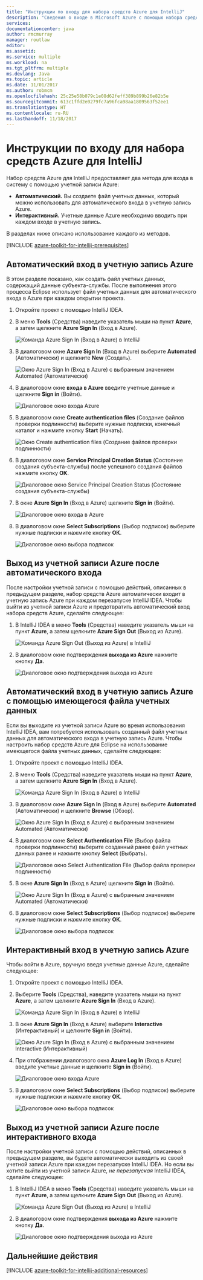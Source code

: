 ```yaml
---
title: "Инструкции по входу для набора средств Azure для IntelliJ"
description: "Сведения о входе в Microsoft Azure с помощью набора средств Azure для IntelliJ."
services: 
documentationcenter: java
author: rmcmurray
manager: routlaw
editor: 
ms.assetid: 
ms.service: multiple
ms.workload: na
ms.tgt_pltfrm: multiple
ms.devlang: Java
ms.topic: article
ms.date: 11/01/2017
ms.author: robmcm
ms.openlocfilehash: 25c25e58b079c1e08d62feff389b899b26e82b5e
ms.sourcegitcommit: 613c1ffd2e0279fc7a96fca98aa1809563f52ee1
ms.translationtype: HT
ms.contentlocale: ru-RU
ms.lasthandoff: 11/18/2017
---
```

# <a name="sign-in-instructions-for-the-azure-toolkit-for-intellij"></a>Инструкции по входу для набора средств Azure для IntelliJ

Набор средств Azure для IntelliJ предоставляет два метода для входа в систему с помощью учетной записи Azure:

  * **Автоматический.** Вы создаете файл учетных данных, который можно использовать для автоматического входа в учетную запись Azure.
  * **Интерактивный.** Учетные данные Azure необходимо вводить при каждом входе в учетную запись.

В разделах ниже описано использование каждого из методов.

[!INCLUDE [azure-toolkit-for-intellij-prerequisites](../includes/azure-toolkit-for-intellij-prerequisites.md)]

## <a name="sign-in-to-your-azure-account-automatically"></a>Автоматический вход в учетную запись Azure

В этом разделе показано, как создать файл учетных данных, содержащий данные субъекта-службы. После выполнения этого процесса Eclipse использует файл учетных данных для автоматического входа в Azure при каждом открытии проекта.

1. Откройте проект с помощью IntelliJ IDEA.

1. В меню **Tools** (Средства) наведите указатель мыши на пункт **Azure**, а затем щелкните **Azure Sign In** (Вход в Azure).

   ![Команда Azure Sign In (Вход в Azure) в IntelliJ][A01]

1. В диалоговом окне **Azure Sign In** (Вход в Azure) выберите **Automated** (Автоматически) и щелкните **New** (Создать).

   ![Окно Azure Sign In (Вход в Azure) с выбранным значением Automated (Автоматически)][A02]

1. В диалоговом окне **входа в Azure** введите учетные данные и щелкните **Sign in** (Войти).

   ![Диалоговое окно входа Azure][A03]

1. В диалоговом окне **Create authentication files** (Создание файлов проверки подлинности) выберите нужные подписки, конечный каталог и нажмите кнопку **Start** (Начать).

   ![Окно Create authentication files (Создание файлов проверки подлинности)][A04]

1. В диалоговом окне **Service Principal Creation Status** (Состояние создания субъекта-службы) после успешного создания файлов нажмите кнопку **ОК**.

   ![Диалоговое окно Service Principal Creation Status (Состояние создания субъекта-службы)][A05]

1. В окне **Azure Sign In** (Вход в Azure) щелкните **Sign in** (Войти).

   ![Диалоговое окно входа в Azure][A06]

1. В диалоговом окне **Select Subscriptions** (Выбор подписок) выберите нужные подписки и нажмите кнопку **ОК**.

   ![Диалоговое окно выбора подписок][A07]

## <a name="sign-out-of-your-azure-account-after-you-have-signed-in-automatically"></a>Выход из учетной записи Azure после автоматического входа

После настройки учетной записи с помощью действий, описанных в предыдущем разделе, набор средств Azure автоматически входит в учетную запись Azure при каждом перезапуске IntelliJ IDEA. Чтобы выйти из учетной записи Azure и предотвратить автоматический вход набора средств Azure, сделайте следующее:

1. В IntelliJ IDEA в меню **Tools** (Средства) наведите указатель мыши на пункт **Azure**, а затем щелкните **Azure Sign Out** (Выход из Azure).

   ![Команда Azure Sign Out (Выход из Azure) в IntelliJ][L01]

1. В диалоговом окне подтверждения **выхода из Azure** нажмите кнопку **Да**.

   ![Диалоговое окно подтверждения выхода из Azure][L03]

## <a name="sign-in-to-your-azure-account-automatically-by-using-an-existing-credentials-file"></a>Автоматический вход в учетную запись Azure с помощью имеющегося файла учетных данных

Если вы выходите из учетной записи Azure во время использования IntelliJ IDEA, вам потребуется использовать созданный файл учетных данных для автоматического входа в учетную запись Azure. Чтобы настроить набор средств Azure для Eclipse на использование имеющегося файла учетных данных, сделайте следующее:

1. Откройте проект с помощью IntelliJ IDEA.

1. В меню **Tools** (Средства) наведите указатель мыши на пункт **Azure**, а затем щелкните **Azure Sign In** (Вход в Azure).

   ![Команда Azure Sign In (Вход в Azure) в IntelliJ][A01]

1. В диалоговом окне **Azure Sign In** (Вход в Azure) выберите **Automated** (Автоматически) и щелкните **Browse** (Обзор).

   ![Окно Azure Sign In (Вход в Azure) с выбранным значением Automated (Автоматически)][A02]

1. В диалоговом окне **Select Authentication File** (Выбор файла проверки подлинности) выберите созданный ранее файл учетных данных ранее и нажмите кнопку **Select** (Выбрать).

   ![Диалоговое окно Select Authentication File (Выбор файла проверки подлинности)][A08]

1. В окне **Azure Sign In** (Вход в Azure) щелкните **Sign in** (Войти).

   ![Окно Azure Sign In (Вход в Azure) с выбранным значением Automated (Автоматически)][A06]

1. В диалоговом окне **Select Subscriptions** (Выбор подписок) выберите нужные подписки и нажмите кнопку **ОК**.

   ![Диалоговое окно выбора подписок][A07]

## <a name="sign-in-to-your-azure-account-interactively"></a>Интерактивный вход в учетную запись Azure

Чтобы войти в Azure, вручную введя учетные данные Azure, сделайте следующее:

1. Откройте проект с помощью IntelliJ IDEA.

1. Выберите **Tools** (Средства), наведите указатель мыши на пункт **Azure**, а затем щелкните **Azure Sign In** (Вход в Azure).

   ![Команда Azure Sign In (Вход в Azure) в IntelliJ][I01]

1. В окне **Azure Sign In** (Вход в Azure) выберите **Interactive** (Интерактивный) и щелкните **Sign in** (Войти).

   ![Окно Azure Sign In (Вход в Azure) с выбранным значением Interactive (Интерактивный)][I02]

1. При отображении диалогового окна **Azure Log In** (Вход в Azure) введите учетные данные и щелкните **Sign in** (Войти).

   ![Диалоговое окно входа Azure][I03]

1. В диалоговом окне **Select Subscriptions** (Выбор подписок) выберите нужные подписки и нажмите кнопку **ОК**.

   ![Диалоговое окно выбора подписок][I04]

## <a name="sign-out-of-your-azure-account-after-you-have-signed-in-interactively"></a>Выход из учетной записи Azure после интерактивного входа

После настройки учетной записи с помощью действий, описанных в предыдущем разделе, вы будете автоматически выходить из своей учетной записи Azure при каждом перезапуске IntelliJ IDEA. Но если вы хотите выйти из учетной записи Azure, *не перезапуская* IntelliJ IDEA, сделайте следующее:

1. В IntelliJ IDEA в меню **Tools** (Средства) наведите указатель мыши на пункт **Azure**, а затем щелкните **Azure Sign Out** (Выход из Azure).

   ![Команда Azure Sign Out (Выход из Azure) в IntelliJ][L01]

1. В диалоговом окне подтверждения **выхода из Azure** нажмите кнопку **Да**.

   ![Диалоговое окно подтверждения выхода из Azure][L02]

## <a name="next-steps"></a>Дальнейшие действия

[!INCLUDE [azure-toolkit-for-intellij-additional-resources](../includes/azure-toolkit-for-intellij-additional-resources.md)]

<!-- URL List -->

<!-- IMG List -->

[I01]: media/azure-toolkit-for-intellij-sign-in-instructions/I01.png
[I02]: media/azure-toolkit-for-intellij-sign-in-instructions/I02.png
[I03]: media/azure-toolkit-for-intellij-sign-in-instructions/I03.png
[I04]: media/azure-toolkit-for-intellij-sign-in-instructions/I04.png

[A01]: media/azure-toolkit-for-intellij-sign-in-instructions/A01.png
[A02]: media/azure-toolkit-for-intellij-sign-in-instructions/A02.png
[A03]: media/azure-toolkit-for-intellij-sign-in-instructions/A03.png
[A04]: media/azure-toolkit-for-intellij-sign-in-instructions/A04.png
[A05]: media/azure-toolkit-for-intellij-sign-in-instructions/A05.png
[A06]: media/azure-toolkit-for-intellij-sign-in-instructions/A06.png
[A07]: media/azure-toolkit-for-intellij-sign-in-instructions/A07.png
[A08]: media/azure-toolkit-for-intellij-sign-in-instructions/A08.png

[L01]: media/azure-toolkit-for-intellij-sign-in-instructions/L01.png
[L02]: media/azure-toolkit-for-intellij-sign-in-instructions/L02.png
[L03]: media/azure-toolkit-for-intellij-sign-in-instructions/L03.png
